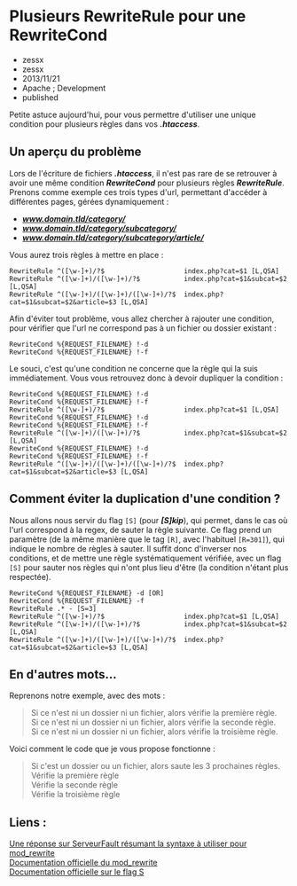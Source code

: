 # Plusieurs RewriteRule pour une RewriteCond
- zessx
- zessx
- 2013/11/21
- Apache ; Development
- published

Petite astuce aujourd'hui, pour vous permettre d'utiliser une unique condition pour plusieurs règles dans vos ***.htaccess***.

## Un aperçu du problème

Lors de l'écriture de fichiers ***.htaccess***, il n'est pas rare de se retrouver à avoir une même condition ***RewriteCond*** pour plusieurs règles ***RewriteRule***.   
Prenons comme exemple ces trois types d'url, permettant d'accéder à différentes pages, gérées dynamiquement :

* ***www.domain.tld/category/***
* ***www.domain.tld/category/subcategory/***
* ***www.domain.tld/category/subcategory/article/***


Vous aurez trois règles à mettre en place :

	RewriteRule ^([\w-]+)/?$                    index.php?cat=$1 [L,QSA]
	RewriteRule ^([\w-]+)/([\w-]+)/?$           index.php?cat=$1&subcat=$2 [L,QSA]
	RewriteRule ^([\w-]+)/([\w-]+)/([\w-]+)/?$  index.php?cat=$1&subcat=$2&article=$3 [L,QSA]

Afin d'éviter tout problème, vous allez chercher à rajouter une condition, pour vérifier que l'url ne correspond pas à un fichier ou dossier existant :

	RewriteCond %{REQUEST_FILENAME} !-d
	RewriteCond %{REQUEST_FILENAME} !-f

Le souci, c'est qu'une condition ne concerne que la règle qui la suis immédiatement. Vous vous retrouvez donc à devoir dupliquer la condition :

	RewriteCond %{REQUEST_FILENAME} !-d
	RewriteCond %{REQUEST_FILENAME} !-f
	RewriteRule ^([\w-]+)/?$                    index.php?cat=$1 [L,QSA]
	RewriteCond %{REQUEST_FILENAME} !-d
	RewriteCond %{REQUEST_FILENAME} !-f
	RewriteRule ^([\w-]+)/([\w-]+)/?$           index.php?cat=$1&subcat=$2 [L,QSA]
	RewriteCond %{REQUEST_FILENAME} !-d
	RewriteCond %{REQUEST_FILENAME} !-f
	RewriteRule ^([\w-]+)/([\w-]+)/([\w-]+)/?$  index.php?cat=$1&subcat=$2&article=$3 [L,QSA]

## Comment éviter la duplication d'une condition ?

Nous allons nous servir du flag `[S]` (pour ***[S]kip***), qui permet, dans le cas où l'url correspond à la regex, de sauter la règle suivante. Ce flag prend un paramètre (de la même manière que le tag `[R]`, avec l'habituel `[R=301]`), qui indique le nombre de règles à sauter. Il suffit donc d'inverser nos conditions, et de mettre une règle systématiquement vérifiée, avec un flag `[S]` pour sauter nos règles qui n'ont plus lieu d'être (la condition n'étant plus respectée).

	RewriteCond %{REQUEST_FILENAME} -d [OR]
	RewriteCond %{REQUEST_FILENAME} -f
	RewriteRule .* - [S=3]
	RewriteRule ^([\w-]+)/?$                    index.php?cat=$1 [L,QSA]
	RewriteRule ^([\w-]+)/([\w-]+)/?$           index.php?cat=$1&subcat=$2 [L,QSA]
	RewriteRule ^([\w-]+)/([\w-]+)/([\w-]+)/?$  index.php?cat=$1&subcat=$2&article=$3 [L,QSA]

## En d'autres mots...

Reprenons notre exemple, avec des mots :   
> Si ce n'est ni un dossier ni un fichier, alors vérifie la première règle.   
> Si ce n'est ni un dossier ni un fichier, alors vérifie la seconde règle.   
> Si ce n'est ni un dossier ni un fichier, alors vérifie la troisième règle.   

Voici comment le code que je vous propose fonctionne :   
> Si c'est un dossier ou un fichier, alors saute les 3 prochaines règles.   
> Vérifie la première règle   
> Vérifie la seconde règle   
> Vérifie la troisième règle   


## Liens :
[Une réponse sur ServeurFault résumant la syntaxe à utiliser pour mod_rewrite](http://serverfault.com/a/214521/168109)   
[Documentation officielle du mod_rewrite](http://httpd.apache.org/docs/current/mod/mod_rewrite.html)   
[Documentation officielle sur le flag S](http://httpd.apache.org/docs/current/rewrite/flags.html#flag_s)